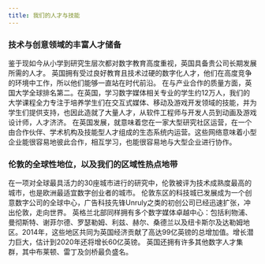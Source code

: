```yaml
---
title: 我们的人才与技能 
---
```


### 技术与创意领域的丰富人才储备
鉴于现如今从小学到研究生层次都对数字教育高度重视，英国具备贵公司长期发展所需的人才。
英国拥有受过良好教育且技术过硬的数字化人才，他们在高度竞争的环境中工作，所以他们能够一直站在时代前沿。
在与产业合作的质量方面，英国大学全球排名第二。在英国，学习数字媒体相关专业的学生约12万人，我们的大学课程全力专注于培养学生们在交互式媒体、移动及游戏开发领域的技能，并为学生们提供支持，也因此造就了大量人才，从软件工程师与开发人员到动画及游戏设计师，人才济济。
在英国发展，就意味着您在一家大型研究社区运营，在一个由合作伙伴、学术机构及技能型人才组成的生态系统内运营。这些网络意味着小型企业能很容易地彼此合作，相互学习，也能很容易地与大型企业进行协作。

### 伦敦的全球性地位，以及我们的区域性热点地带
在一项对全球最具活力的30座城市进行的研究中，伦敦被评为技术成熟度最高的城市，也是欧洲最适宜数字创业者的城市。 
伦敦东区的科技城已发展成为一个创意数字公司的全球中心，广告科技先锋Unruly之类的初创公司已经迅速扩张，冲出伦敦，走向世界。
英格兰北部同样拥有多个数字媒体卓越中心：包括利物浦、曼彻斯特、谢菲尔德、罗瑟勒姆、利兹、赫尔、桑德兰以及纽卡斯尔及达勒姆地区。2014年，这些地区共同为英国经济贡献了高达99亿英镑的总增加值。增长潜力巨大，估计到2020年还将增长60亿英镑。
英国还拥有许多其他数字人才集群，其中布莱顿、雷丁及剑桥最负盛名。
